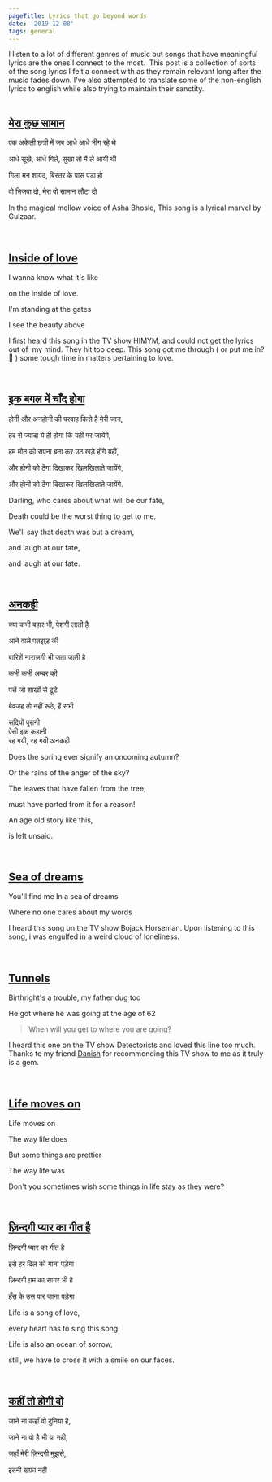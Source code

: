 ```yaml
---
pageTitle: Lyrics that go beyond words
date: '2019-12-08'
tags: general
---
```


I listen to a lot of different genres of music but songs that have meaningful lyrics are the ones I connect to the most.  This post is a collection of sorts of the song lyrics I felt a connect with as they remain relevant long after the music fades down. I've also attempted to translate some of the non-english lyrics to english while also trying to maintain their sanctity.
<br/><br/>

<h2 class='lyrics lyrics-hindi'>
<a href='https://www.youtube.com/watch?v=OlvXDGJAMT0'>मेरा कुछ सामान</a>
</h2>
<div class='lyrics lyrics-hindi'>

एक अकेली छत्री में जब आधे आधे भीग रहे थे  

आधे सूखे, आधे गिले, सुखा तो मैं ले आयी थी  

गिला मन शायद, बिस्तर के पास पडा हो  

वो भिजवा दो, मेरा वो सामान लौटा दो  


</div>

In the magical mellow voice of Asha Bhosle, This song is a lyrical marvel by Gulzaar.

<br/>

<h2>
<a href='https://www.youtube.com/watch?v=sW1ZJNVAc-Q'>Inside of love</a>
</h2>

<div class='lyrics'>

I wanna know what it's like

on the inside of love.

I'm standing at the gates

I see the beauty above

</div>

I first heard this song in the TV show HIMYM, and could not get the lyrics out of  my mind. They hit too deep. This song got me through ( or put me in? 🤔 ) some tough time in matters pertaining to love.

<br/>
<h2 class='lyrics lyrics-hindi'>
<a href='https://www.youtube.com/watch?v=L_EVAdvxJcU'>इक बगल में चाँद होगा</a>
</h2>
<div class='lyrics lyrics-hindi'>

होनी और अनहोनी की परवाह किसे है मेरी जान,

हद से ज्यादा ये ही होगा कि यहीं मर जायेंगे,

हम मौत को सपना बता कर उठ खड़े होंगे यहीं,

और होनी को ठेंगा दिखाकर खिलखिलाते जायेंगे,

और होनी को ठेंगा दिखाकर खिलखिलाते जायेंगे.

</div>
Darling, who cares about what will be our fate,

Death could be the worst thing to get to me.

We'll say that death was but a dream,

and laugh at our fate,

and laugh at our fate.

<br/> 

<h2 class='lyrics-hindi'>
<a href='https://www.youtube.com/watch?v=DR0S-ocAmvo'>अनकही</a>
</h2>

<div class='lyrics lyrics-hindi'>
क्या कभी बहार भी, पेशगी लाती है

आने वाले पतझड़ की

बारिशें नाराज़गी भी जता जाती है

कभी कभी अम्बर की

पत्तें जो शाखों से टूटे

बेवजह तो नहीं रूठे, हैं सभी

सदियों पुरानी  
ऐसी इक कहानी  
रह गयी, रह गयी
अनकही

</div>

Does the spring ever signify an oncoming autumn?

Or the rains of the anger of the sky?

The leaves that have fallen from the tree,

must have parted from it for a reason!

An age old story like this,

is left unsaid.

<br/>

<h2>
<a href='https://www.youtube.com/watch?v=mIDWsTwstgs'>Sea of dreams</a>
</h2>

<div class='lyrics'>
You'll find me In a sea of dreams

Where no one cares about my words
</div>

I heard this song on the TV show Bojack Horseman. Upon listening to this song, i was engulfed in a weird cloud of loneliness.

<br/>

<h2>
<a href='https://www.youtube.com/watch?v=HoJtuk_k3EA'>Tunnels</a>
</h2>

<div class='lyrics'>
Birthright's a trouble, my father dug too  

He got where he was going at the age of 62

</div>

> When will you get to where you are going?

I heard this one on the TV show Detectorists and loved this line too much. Thanks to my friend [Danish](https://danishpraka.sh) for recommending this TV show to me as it truly is a gem.

<br/>


<h2>
<a href='https://www.youtube.com/watch?v=YpnWnpfJVq4'>Life moves on</a>
</h2>

<div class='lyrics'>
Life moves on  

The way life does  

But some things are prettier  

The way life was
</div>

Don't you sometimes wish some things in life stay as they were?

<br/>

<h2 class='lyrics-hindi'>
<a href='https://www.youtube.com/watch?v=M9YGUkKphsg'>ज़िन्दगी प्यार का गीत है</a>
</h2>

<div class='lyrics lyrics-hindi'>
ज़िन्दगी प्यार का गीत है

इसे हर दिल को गाना पड़ेगा   

ज़िन्दगी ग़म का सागर भी है  

हँस के उस पार जाना पड़ेगा  
</div>
Life is a song of love,

every heart has to sing this song.

Life is also an ocean of sorrow,

still, we have to cross it with a smile on our faces.

<br/>

<h2 class='lyrics-hindi'>
<a href='https://www.youtube.com/watch?v=KFwjibi-JRU'>कहीं तो होगी वो</a>
</h2>

<div class='lyrics lyrics-hindi'>
जाने ना कहाँ वो दुनिया है,  

जाने ना वो है भी या नही,  

जहाँ मेरी ज़िन्दगी मुझसे,  

इतनी खफ़ा नही
</div>

